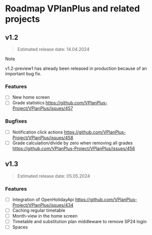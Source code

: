 # Roadmap VPlanPlus and related projects

## v1.2
> Estimated release date: 14.04.2024

> [!NOTE]
> v1.2-preview1 has already been released in production because of an important bug fix.

### Features
- [ ] New home screen
- [ ] Grade statistics https://github.com/VPlanPlus-Project/VPlanPlus/issues/457

### Bugfixes
- [ ] Notification click actions https://github.com/VPlanPlus-Project/VPlanPlus/issues/458
- [ ] Grade calculation/divide by zero when removing all grades https://github.com/VPlanPlus-Project/VPlanPlus/issues/456

## v1.3
> Estimated release date: 05.05.2024

### Features
- [ ] Integration of OpenHolidayApi https://github.com/VPlanPlus-Project/VPlanPlus/issues/434
- [ ] Caching regular timetable
- [ ] Month-view in the home screen
- [ ] Timetable and substitution plan middleware to remove SP24 login
- [ ] Spaces
